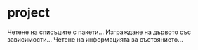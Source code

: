 # project
Четене на списъците с пакети...
Изграждане на дървото със зависимости...
Четене на информацията за състоянието...
